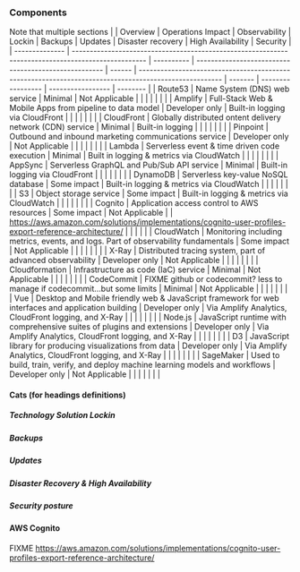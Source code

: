 ### Components

Note that multiple sections 
|                | Overview                                                                                           | Operations Impact | Observability                                        | Lockin | Backups                                                                                               | Updates | Disaster recovery | High Availability | Security |
| -------------- | -------------------------------------------------------------------------------------------------- | ---------- | ---------------------------------------------------- | ------ | ----------------------------------------------------------------------------------------------------- | ------- | ----------------- | ----------------- | -------- |
| Route53        | Name System (DNS) web service                                                                      | Minimal           | Not Applicable                                       |        |                                                                                                       |         |                   |                   |          |
| Amplify        | Full-Stack Web & Mobile Apps from pipeline to data model                                           | Developer only           | Built-in logging via CloudFront                      |        |                                                                                                       |         |                   |                   |          |
| CloudFront     | Globally distributed ontent delivery network (CDN) service                                         | Minimal           | Built-in logging                                     |        |                                                                                                       |         |                   |                   |          |
| Pinpoint       | Outbound and inbound marketing communications service                                              | Developer only           | Not Applicable                                       |        |                                                                                                       |         |                   |                   |          |
| Lambda         | Serverless event & time driven code execution                                                      | Minimal           | Built in logging & metrics via CloudWatch            |        |                                                                                                       |         |                   |                   |          |
| AppSync        | Serverless GraphQL and Pub/Sub API service                                                         | Minimal           | Built-in logging via CloudFront                      |        |                                                                                                       |         |                   |                   |          |
| DynamoDB       | Serverless key-value NoSQL database                                                                | Some impact           | Built-in logging & metrics via CloudWatch            |        |                                                                                                       |         |                   |                   |          |
| S3             | Object storage service                                                                             | Some impact           | Built-in logging & metrics via CloudWatch            |        |                                                                                                       |         |                   |                   |          |
| Cognito        | Application access control to AWS resources                                                        | Some impact           | Not Applicable                                       |        | https://aws.amazon.com/solutions/implementations/cognito-user-profiles-export-reference-architecture/ |         |                   |                   |          |
| CloudWatch     | Monitoring including metrics, events, and logs. Part of observability fundamentals                 | Some impact           | Not Applicable                                       |        |                                                                                                       |         |                   |                   |          |
| X-Ray          | Distributed tracing system, part of advanced observability                                         | Developer only           | Not Applicable                                       |        |                                                                                                       |         |                   |                   |          |
| Cloudformation | Infrastructure as code (IaC) service                                                               | Minimal           | Not Applicable                                       |        |                                                                                                       |         |                   |                   |          |
| CodeCommit     | FIXME github or codecommit? less to manage if codecommit...but some limits                         | Minimal           | Not Applicable                                       |        |                                                                                                       |         |                   |                   |          |
| Vue            | Desktop and Mobile friendly web & JavaScript framework for web interfaces and application building | Developer only           | Via Amplify Analytics, CloudFront logging, and X-Ray |        |                                                                                                       |         |                   |                   |          |
| Node.js        | JavaScript runtime with comprehensive suites of plugins and extensions                             | Developer only           | Via Amplify Analytics, CloudFront logging, and X-Ray |        |                                                                                                       |         |                   |                   |          |
| D3             | JavaScript library for producing visualizations from data                                          | Developer only           | Via Amplify Analytics, CloudFront logging, and X-Ray |        |                                                                                                       |         |                   |                   |          |
| SageMaker      | Used to build, train, verify, and deploy machine learning models and workflows                     | Developer only           | Not Applicable                                       |        |                                                                                                       |         |                   |                   |          |

#### Cats (for headings definitions)
##### Technology Solution Lockin
##### Backups
##### Updates
##### Disaster Recovery & High Availability
##### Security posture


#### AWS Cognito
FIXME https://aws.amazon.com/solutions/implementations/cognito-user-profiles-export-reference-architecture/

